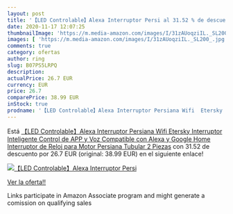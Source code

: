 ```yaml
---
layout: post
title: '【LED Controlable】Alexa Interruptor Persi al 31.52 % de descuento'
date: 2020-11-17 12:07:25
thumbnailImage: 'https://m.media-amazon.com/images/I/31zAUoqziIL._SL200_.jpg'
images: [ 'https://m.media-amazon.com/images/I/31zAUoqziIL._SL200_.jpg' ]
comments: true
category: ofertas
author: ring
slug: B07PS5LRPQ
description:
actualPrice: 26.7 EUR
currency: EUR
price: 26.7
comparePrice: 38.99 EUR
inStock: true
prodname: '【LED Controlable】Alexa Interruptor Persiana Wifi  Etersky Interruptor Inteligente Control de APP y Voz Compatible con Alexa y Google Home Interruptor de Reloj para Motor Persiana Tubular  2 Piezas'
---
```


Está [【LED Controlable】Alexa Interruptor Persiana Wifi  Etersky Interruptor Inteligente Control de APP y Voz Compatible con Alexa y Google Home Interruptor de Reloj para Motor Persiana Tubular  2 Piezas](https://www.amazon.es/dp/B07PS5LRPQ/?tag=tolees-21) con 31.52 de descuento por 26.7 EUR (original: 38.99 EUR) en el siguiente enlace!

[![【LED Controlable】Alexa Interruptor Persi](https://m.media-amazon.com/images/I/31zAUoqziIL._SL200_.jpg)](https://www.amazon.es/dp/B07PS5LRPQ/?tag=tolees-21)

[Ver la oferta!!](https://www.amazon.es/dp/B07PS5LRPQ/?tag=tolees-21)

Links participate in Amazon Associate program and might generate a comission on qualifying sales


